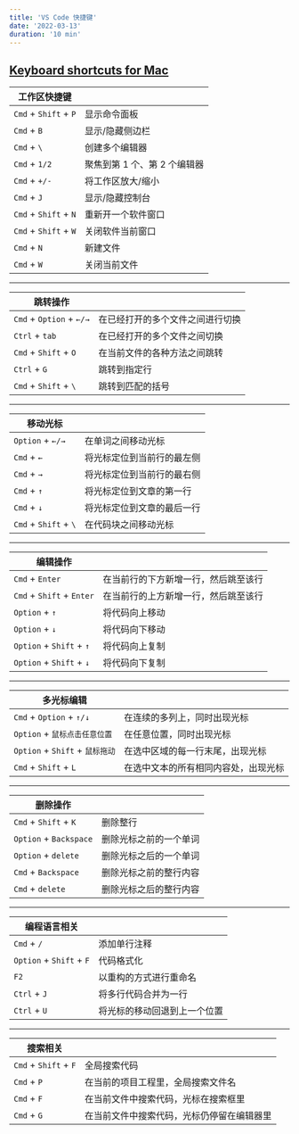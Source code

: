```yaml
---
title: 'VS Code 快捷键'
date: '2022-03-13'
duration: '10 min'
---
```


## [Keyboard shortcuts for Mac](https://code.visualstudio.com/shortcuts/keyboard-shortcuts-macos.pdf)

| 工作区快捷键            |                          |
| --------------------- | ------------------------ |
| `Cmd` + `Shift` + `P` | 显示命令面板               |
| `Cmd` + `B`           | 显示/隐藏侧边栏            |
| `Cmd` + `\`           | 创建多个编辑器             |
| `Cmd` + `1/2`         | 聚焦到第 1 个、第 2 个编辑器 |
| `Cmd` + `+/-`         | 将工作区放大/缩小           |
| `Cmd` + `J`           | 显示/隐藏控制台            |
| `Cmd` + `Shift` + `N` | 重新开一个软件窗口          |
| `Cmd` + `Shift` + `W` | 关闭软件当前窗口            |
| `Cmd` + `N`           | 新建文件                  |
| `Cmd` + `W`           | 关闭当前文件               |

---

| 跳转操作                  |                            |
| ------------------------ | -------------------------- |
| `Cmd` + `Option` + `←/→` | 在已经打开的多个文件之间进行切换 |
| `Ctrl` + `tab`           | 在已经打开的多个文件之间切换    |
| `Cmd` + `Shift` + `O`    | 在当前文件的各种方法之间跳转    |
| `Ctrl` + `G`             | 跳转到指定行                 |
| `Cmd` + `Shift` + `\`    | 跳转到匹配的括号              |

---

| 移动光标               |                        |
| --------------------- | --------------------- |
| `Option` + `←/→`      | 在单词之间移动光标       |
| `Cmd` + `←`           | 将光标定位到当前行的最左侧 |
| `Cmd` + `→`           | 将光标定位到当前行的最右侧 |
| `Cmd` + `↑`           | 将光标定位到文章的第一行  |
| `Cmd` + `↓`           | 将光标定位到文章的最后一行 |
| `Cmd` + `Shift` + `\` | 在代码块之间移动光标      |

--- 

| 编辑操作                   |                                |
| ------------------------- | ----------------------------- |
| `Cmd` + `Enter`           | 在当前行的下方新增一行，然后跳至该行 |
| `Cmd` + `Shift` + `Enter` | 在当前行的上方新增一行，然后跳至该行 |
| `Option` + `↑`            | 将代码向上移动                   |
| `Option` + `↓`            | 将代码向下移动                   |
| `Option` + `Shift` + `↑`  | 将代码向上复制                   |
| `Option` + `Shift` + `↓`  | 将代码向下复制                   |

--- 

| 多光标编辑                      |                               |
| ----------------------------- | ----------------------------- |
| `Cmd` + `Option` + `↑/↓`      | 在连续的多列上，同时出现光标       |
| `Option` + `鼠标点击任意位置`    | 在任意位置，同时出现光标          |
| `Option` + `Shift` + `鼠标拖动` | 在选中区域的每一行末尾，出现光标   |
| `Cmd` + `Shift` + `L`         | 在选中文本的所有相同内容处，出现光标 |

---

| 删除操作                |                    |
| ---------------------- | -------------------|
| `Cmd` + `Shift` + `K`  | 删除整行            |
| `Option` + `Backspace` | 删除光标之前的一个单词 |
| `Option` + `delete`    | 删除光标之后的一个单词 |
| `Cmd` + `Backspace`    | 删除光标之前的整行内容 |
| `Cmd` + `delete`       | 删除光标之后的整行内容 |

---

| 编程语言相关               |                         |
| ------------------------ | ----------------------- |
| `Cmd` + `/`              | 添加单行注释              |
| `Option` + `Shift` + `F` | 代码格式化               |
| `F2`                     | 以重构的方式进行重命名     |
| `Ctrl` + `J`             | 将多行代码合并为一行       |
| `Ctrl` + `U`             | 将光标的移动回退到上一个位置 |

---

| 搜索相关               |                                    |
| --------------------- | ---------------------------------- |
| `Cmd` + `Shift` + `F` | 全局搜索代码                         |
| `Cmd` + `P`           | 在当前的项目工程里，全局搜索文件名       |
| `Cmd` + `F`           | 在当前文件中搜索代码，光标在搜索框里      |
| `Cmd` + `G`           | 在当前文件中搜索代码，光标仍停留在编辑器里 |
